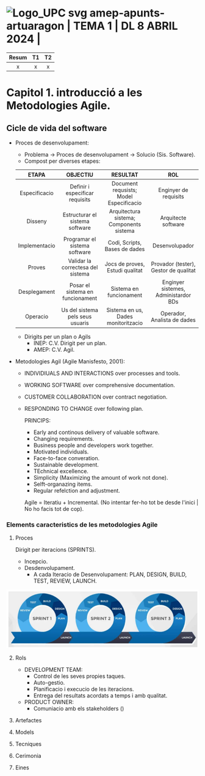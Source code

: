 # <img src="https://github.com/artHub-j/dabd-apunts-artuaragon/assets/92806890/bd0f85c2-26ab-488e-98e3-cce94a095788" alt="Logo_UPC svg" width="40" height="40"> amep-apunts-artuaragon | TEMA 1 | DL 8 ABRIL 2024 | 

| Resum |  T1   |  T2   |
| :---: | :---: | :---: |
|   x   |   x   |   x   |

# Capitol 1. introducció a les Metodologies Agile.

## Cicle de vida del software

- Proces de desenvolupament:
    - Problema -> Proces de desenvolupament -> Solucio (Sis. Software).
    - Compost per diverses etapes:
    
    |     ETAPA     |             OBJECTIU              |                 RESULTAT                 |                  ROL                  |
    | :-----------: | :-------------------------------: | :--------------------------------------: | :-----------------------------------: |
    | Especificacio |  Definir i especificar requisits  | Document requsists; Model Especificacio  |         Enginyer de requisits         |
    |    Disseny    |  Estructurar el sistema software  | Arquitectura sistema; Components sistema |          Arquitecte software          |
    | Implementacio |   Programar el sistema software   |      Codi, Scripts, Bases de dades       |            Desenvolupador             |
    |    Proves     | Validar la correctesa del sistema |     Jocs de proves, Estudi qualitat      | Provador (tester), Gestor de qualitat |
    | Desplegament  | Posar el sistema en funcionament  |         Sistema en funcionament          | Enginyer sistemes, Administardor BDs  |
    |   Operacio    | Us del sistema pels seus usuaris  |   Sistema en us, Dades monitoritzacio    |      Operador, Analista de dades      |

    - Dirigits per un plan o Agils
      - INEP: C.V. Dirigit per un plan.
      - AMEP: C.V. Agil.

- Metodologies Agil (Agile Manisfesto, 2001):
  - INDIVIDIUALS AND INTERACTIONS over processes and tools.
  - WORKING SOFTWARE over comprehensive documentation.
  - CUSTOMER COLLABORATION over contract negotiation.
  - RESPONDING TO CHANGE over following plan.

    PRINCIPS:

    - Early and continous delivery of valuable software.
    - Changing requirements.
    - Business people and developers work together.
    - Motivated individuals.
    - Face-to-face converation.
    - Sustainable development.
    - TEchnical excellence.
    - Simplicity (Maximizing the amount of work not done).
    - Selft-organazing items.
    - Regular refelction and adjustment.
  
    Agile = Iteratiu + Incremental. (No intentar fer-ho tot be desde l'inici | No ho facis tot de cop).

### Elements caracteristics de les metodologies Agile

1. Proces

    Dirigit per iteracions (SPRINTS).
    - Incepcio.
    - Desdenvolupament.
      - A cada Iteracio de Desenvolupament: PLAN, DESIGN, BUILD, TEST, REVIEW, LAUNCH.

![alt text](assets/image.png)

2. Rols

    - DEVELOPMENT TEAM:
      - Control de les seves propies taques.
      - Auto-gestio.
      - Planificacio i execucio de les iteracions.
      - Entrega del resultats acordats a temps i amb qualitat.
    - PRODUCT OWNER:
      - Comuniacio amb els stakeholders ()

3. Artefactes
4. Models
5. Tecniques
6. Cerimonia
7. Eines